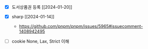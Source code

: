 - [X] 도서상품권 등록 [[2024-01-20]]
- [X] sharp [[2024-01-14]]
  + https://github.com/pnpm/pnpm/issues/5965#issuecomment-1408942495
- [ ] cookie None, Lax, Strict 이해

